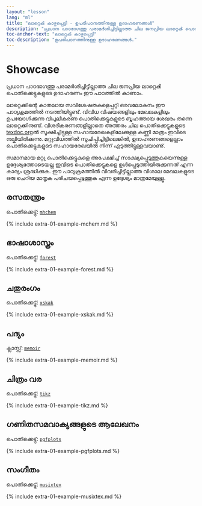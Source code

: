```yaml
---
layout: "lesson"
lang: "ml"
title: "ലാറ്റെൿ കാഴ്ചപ്പെട്ടി - ഉപരിപഠനത്തിനുള്ള ഉദാഹരണങ്ങൾ"
description: "പ്രധാന പാഠഭാഗത്തു പരാമര്‍ശിച്ചിട്ടില്ലാത്ത ചില ജനപ്രിയ ലാറ്റെൿ പൊതിക്കെട്ടുകളുടെ ഉദാഹരണം ഈ പാഠത്തിൽ കാണാം."
toc-anchor-text: "ലാറ്റെൿ കാഴ്ചപ്പെട്ടി"
toc-description: "ഉപരിപഠനത്തിനുള്ള ഉദാഹരണങ്ങൾ."
---
```


# Showcase

<span
  class="summary">പ്രധാന പാഠഭാഗത്തു പരാമര്‍ശിച്ചിട്ടില്ലാത്ത ചില ജനപ്രിയ ലാറ്റെൿ പൊതിക്കെട്ടുകളുടെ
  ഉദാഹരണം ഈ പാഠത്തിൽ കാണാം.</span>

ലാറ്റെക്കിന്റെ കാതലായ സവിശേഷതകളെപ്പറ്റി ഒരവലോകനം ഈ പാഠ്യക്രമത്തിൽ നടത്തിയിട്ടുണ്ട്.
വിവിധ വിഷയങ്ങളിലും മേഖലകളിലും ഉപയോഗിക്കുന്ന വിപുലീകരണ പൊതിക്കെട്ടുകളുടെ ബൃഹത്തായ
ശേഖരം തന്നെ ലാറ്റെക്കിനുണ്ട്. വിശദീകരണങ്ങളില്ലാതെ അത്തരം ചില പൊതിക്കെട്ടുകളുടെ
[texdoc.org](https://texdoc.org)ൽ സൂക്ഷിച്ചിട്ടുള്ള സഹായരേഖകളിലേക്കുള്ള കണ്ണി മാത്രം 
ഇവിടെ നല്കിയിരിക്കുന്നു. മറ്റുവിധത്തിൽ സൂചിപ്പിച്ചിട്ടിലെങ്കിൽ, ഉദാഹരണങ്ങളെല്ലാം പൊതിക്കെട്ടുകളുടെ
സഹായരേഖയിൽ നിന്ന് എടുത്തിട്ടുള്ളവയാണു്.

<p
  class="hint">സമാനമായ മറ്റു പൊതിക്കെട്ടുകളെ അപേക്ഷിച്ച് സാക്ഷ്യപ്പെടുത്തുകയെന്നുള്ള ഉദ്ദേശ്യത്തോടെയല്ല
  ഇവിടെ പൊതിക്കെട്ടുകളെ ഉള്‍പ്പെടുത്തിയിരുക്കുന്നത് എന്ന കാര്യം ശ്രദ്ധിക്കുക. ഈ പാഠ്യക്രമത്തിൽ വിവരിച്ചിട്ടില്ലാത്ത
  വിശാല മേഖലകളുടെ ഒരു ചെറിയ മാതൃക പരിചയപ്പെടുത്തുക എന്ന ഉദ്ദേശ്യം മാത്രമേയുള്ളൂ.</p>

## രസതന്ത്രം

പൊതിക്കെട്ടു്: [`mhchem`](https://texdoc.org/pkg/mhchem)

{% include extra-01-example-mchem.md %}

## ഭാഷാശാസ്ത്രം

പൊതിക്കെട്ടു്: [`forest`](https://texdoc.org/pkg/forest)

{% include extra-01-example-forest.md %}

## ചതുരംഗം

<!-- not 2017 -->
പൊതിക്കെട്ടു്: [`xskak`](https://texdoc.org/pkg/xskak)

{% include extra-01-example-xskak.md %}


## പദ്യം

ക്ലാസ്സ്: [`memoir`](https://texdoc.org/pkg/memoir)

{% include extra-01-example-memoir.md %}


## ചിത്രം വര
<!-- not 2017 -->
പൊതിക്കെട്ടു്: [`tikz`](https://texdoc.org/pkg/tikz)


{% include extra-01-example-tikz.md %}


## ഗണിതസമവാക്യങ്ങളുടെ ആലേഖനം

പൊതിക്കെട്ടു്: [`pgfplots`](https://texdoc.org/pkg/pgfplots)


{% include extra-01-example-pgfplots.md %}


## സംഗീതം

പൊതിക്കെട്ടു്: [`musixtex`](https://texdoc.org/pkg/musixtex)



{% include extra-01-example-musixtex.md %}
